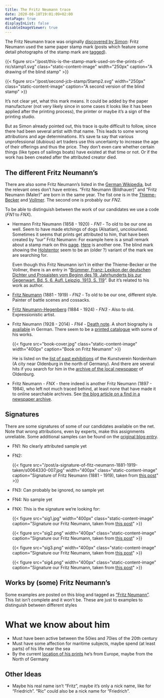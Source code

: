 ```yaml
---
title: The Fritz Neumann trace
date: 2020-08-18T19:01:09+02:00
metaPage: true
displayInList: false
disableImageViewer: true
---
```

The Fritz Neumann trace was originally [discovered by Simon](http://ric-unknownartist.blogspot.com/2013/02/fritz-neumann-used-same-paper.html): Fritz Neumann used the same paper stamp mark (posts which feature some detail photographs of the stamp mark are [tagged](/tags/Stamp)).

{{< figure src="/post/this-is-the-stamp-mark-used-on-the-prints-of-ric/stamp1.svg" class="static-content-image" width="250px" caption="A drawing of the blind stamp" >}}

{{< figure src="/post/second-jcb-stamp/Stamp2.svg" width="250px" class="static-content-image" caption="A second version of the blind stamp" >}}

It’s not clear yet, what this mark means. It could be added by the paper manufacturer (not very likely since in some cases it looks like it has been applied after the printing process), the printer or maybe it’s a sign of the printing studio.

But as Simon already pointed out, this trace is quite difficult to follow, since there had been several artist with that name. This leads to some wrong attributions and age determinations. It’s save ta say that various unprofessional (dubious) art traders use this uncertainty to increase the age of their offerings and thus the price. They don’t even care whether certain things (like types of sailings boats) have existed at that time or not. Or if the work has been created after the attributed creator died.

The different Fritz Neumann’s
-----------------------------

There are also some Fritz Neumann’s listed in the [German Wikipedia](https://de.wikipedia.org/wiki/Fritz_Neumann), but the relevant ones don’t have entries. “Fritz Neumann (Bildhauer)” and “Fritz Neumann (Maler)” are born in the same year. The fist one is in the [Thieme-Becker](https://en.wikipedia.org/wiki/Thieme-Becker) and [Vollmer](https://de.wikipedia.org/wiki/Thieme-Becker#Vollmer). The second one is probably our _FN2_.

To be able to distinguish between the work of our candidates we use a code (_FN1_ to _FNX_).

*   Hermann Fritz Neumann (1858 - 1920) - _FN1_ - To old to be our one as well. Seem to have made etchings of dogs (Alsatian), uncolourised. Sometimes it seems that prints get attributed to him, that have been created by “our” Fritz Neumann: For example here is a small remark about a stamp mark on this [page](https://www.grafikliebhaber.de/NeumannHermann_Fritz-_Schaeferhund_/topic/Shop_Detailseite/shop_art_id/88764/tpl/koenitz_detail). [Here](http://www.hamsheregallery.co.uk/stock.php?id=1554) is another one. The blind mark showing the [Holstentor](https://en.wikipedia.org/wiki/Holstentor) seem to be an (older ?) variant of the mark we are searching for.

    Even though this Fritz Neumann isn’t in either the Thieme-Becker or the Vollmer, there is an entry in “[Brümmer, Franz: Lexikon der deutschen Dichter und Prosaisten vom Beginn des 19. Jahrhunderts bis zur Gegenwart. Bd. 5. 6. Aufl. Leipzig, 1913, S. 119](http://www.deutschestextarchiv.de/bruemmer_lexikon05_1913/123)”. But it’s related to his work as author.

*   [Fritz Neumann](http://www.artnet.com/artists/fritz-neumann/) (1881 - 1919) - _FN2_ - To old to be our one, different style. Painter of battle scenes and cossacks.

*   [Fritz Neumann-Hegenberg](https://www.stadtwiki-goerlitz.de/index.php?title=Fritz_Neumann-Hegenberg) (1884 - 1924) - _FN3_ - Also to old. Expressionistic artist.

*   Fritz Neumann (1928 - 2014) - _FN4_ - [Death note](https://aspetos.com/de/parten/niedersachsen/oldenburg-oldenburg-kreisfreie-stadt/fritz-neumann). A short biography is [available](http://derschy.de/Biografien/M-N) in German. There seem to be a [printed catalogue](https://books.google.de/books/about/Fritz_Neumann.html?id=bXdcAAAACAAJ) with some of his works.

    {{< figure src="book-cover.jpg" class="static-content-image" width="400px" caption="Book on Fritz Neumann" >}}

    He is listed on the [list of past exhibitions](http://www.kunstverein-nordenham.de/verzeichnis.html) of the Kunstverein Nordenham (A city near Oldenburg in the north of Germany). And there are several hits if you search for him in the [archive of the local newspaper](https://epaper.nwzonline.de/archiv/) of Oldenburg.

*   Fritz Neumann - _FNX_ - there indeed is another Fritz Neumann (1897 - 1984), who left not much traced behind, at least none that have made it to online searchable archives. See [the blog article on a find in a newspaper archive](/post/fritz-neumann-spandauer-volksblatt-19-2-1972/).

Signatures
----------

There are some signatures of some of our candidates available on the net. Note that wrong attributions, even by experts, make this assignments unreliable. Some additional samples can be found on the [original blog entry](http://ric-unknownartist.blogspot.com/2013/02/fritz-neumann-used-same-paper.html).

*   FN1: No clearly attributed sample yet
*   FN2:

    {{< figure src="/post/a-signature-of-fitz-neumann-1881-1919-taken/s0064330-007.jpg" width="400px" class="static-content-image" caption="Signature of Fritz Neumann (1881 - 1919), taken from [this post](/post/a-signature-of-fitz-neumann-1881-1919-taken)" >}}


*   FN3: Can probably be ignored, no sample yet
*   FN4: No sample yet
*   FNX: This is the signature we’re looking for:

    {{< figure src="sig1.jpg" width="400px" class="static-content-image" caption="Signature our Fritz Neumann, taken from [this post](/post/sailing-boats-in-a-harbour)" >}}

    {{< figure src="sig2.png" width="400px" class="static-content-image" caption="Signature our Fritz Neumann, taken from [this post](/post/two-dogs-fox-terrier)" >}}

    {{< figure src="sig3.png" width="400px" class="static-content-image" caption="Signature our Fritz Neumann, taken from [this post](/post/two-prints-from-one-plate)" >}}

    {{< figure src="sig4.png" width="400px" class="static-content-image" caption="Signature our Fritz Neumann, taken from [this post](/post/two-prints-from-one-plate)" >}}


Works by (some) Fritz Neumann’s
-------------------------------

Some examples are posted on this blog and tagged as [“Fritz Neumann”](/tags/fritz-neumann). This list isn’t complete and it won’t be. These are just to examples to distinguish between different styles

What we know about him
======================

*   Must have been active between the 50ies and 70ies of the 20th century
*   Must have some affection for maritime subjects, maybe spend (at least parts) of his life near the sea
*   By the current [location of his prints](/map) he’s from Europe, maybe from the North of Germany

Other Ideas
-----------

*   Maybe his real name isn’t “Fritz”, maybe it’s only a nick name, like for “Friedrich”. “Ric” could also be a nick name for “Friedrich”.
